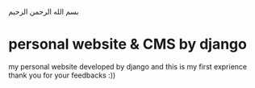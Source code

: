 بسم الله الرحمن الرحیم
# personal website & CMS by django
my personal website developed by django 
and this is my first exprience 
thank you for your feedbacks :))
